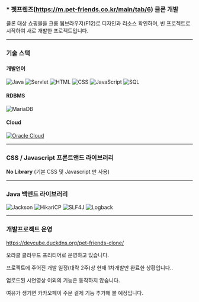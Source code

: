 ### * 펫프렌즈(https://m.pet-friends.co.kr/main/tab/6) 클론 개발
  클론 대상 쇼핑몰을 크롬 웹브라우저(F12)로 디자인과 리소스 확인하며, 빈 프로젝트로 시작하여 새로 개발한 프로젝트입니다.

---

### 기술 스택
#### 개발언어
![Java](https://img.shields.io/badge/Java-007396?style=flat&logo=java&logoColor=white)
![Servlet](https://img.shields.io/badge/Servlet-008FCC?style=flat&logo=java&logoColor=white)
![HTML](https://img.shields.io/badge/HTML5-E34F26?style=flat&logo=html5&logoColor=white)
![CSS](https://img.shields.io/badge/CSS3-1572B6?style=flat&logo=css3&logoColor=white)
![JavaScript](https://img.shields.io/badge/JavaScript-F7DF1E?style=flat&logo=javascript&logoColor=black)
![SQL](https://img.shields.io/badge/SQL-00758F?style=flat&logo=sqlite&logoColor=white)
#### RDBMS
![MariaDB](https://img.shields.io/badge/MariaDB-003545?style=flat&logo=mariadb&logoColor=white)
#### Cloud
[![Oracle Cloud](https://img.shields.io/badge/Oracle%20Cloud-F80000?style=flat&logo=oracle&logoColor=white)](https://cloud.oracle.com/)

---

### CSS / Javascript 프론트앤드 라이브러리
**No Library** (기본 CSS 및 Javascript 만 사용)

---

### Java 백엔드 라이브러리
![Jackson](https://img.shields.io/badge/Jackson-000000?style=flat&logo=java&logoColor=white)
![HikariCP](https://img.shields.io/badge/HikariCP-007396?style=flat&logo=apachemaven&logoColor=white)
![SLF4J](https://img.shields.io/badge/SLF4J-1B1B1B?style=flat&logo=logstash&logoColor=white)
![Logback](https://img.shields.io/badge/Logback-DC382D?style=flat&logo=logstash&logoColor=white)

---

### 개발프로젝트 운영
https://devcube.duckdns.org/pet-friends-clone/

오라클 클라우드 프리티어로 운영하고 있습니다.

프로젝트에 주어진 개발 일정(대략 2주)상 현재 1차개발만 완료한 상황입니다..<br>

업로드된 시연영상 이외의 기능은 동작하지 않습니다.

여유가 생기면 카카오페이 주문 결제 기능 추가해 볼 예정입니다.
